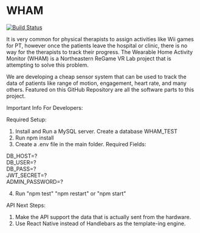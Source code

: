 # WHAM

[![Build Status](https://travis-ci.org/ReGame-VR/WHAM-api.svg?branch=master)](https://travis-ci.org/ReGame-VR/WHAM-api)

It is very common for physical therapists to assign activities like Wii games for PT, however once the patients leave the hospital or clinic, there is no way for the therapists to track their progress. The Wearable Home Activity Monitor (WHAM) is a Northeastern ReGame VR Lab project that is attempting to solve this problem.  

We are developing a cheap sensor system that can be used to track the data of patients like range of motion, engagement, heart rate, and many others. Featured on this GitHub Repository are all the software parts to this project.

Important Info For Developers:

Required Setup:

1. Install and Run a MySQL server. Create a database WHAM_TEST
2. Run npm install
3. Create a .env file in the main folder. 
Required Fields:

DB_HOST=?<br>
DB_USER=?<br>
DB_PASS=?<br>
JWT_SECRET=?<br>
ADMIN_PASSWORD=?

4. Run "npm test" "npm restart" or "npm start"

API Next Steps:
1. Make the API support the data that is actually sent from the hardware.
2. Use React Native instead of Handlebars as the template-ing engine.



